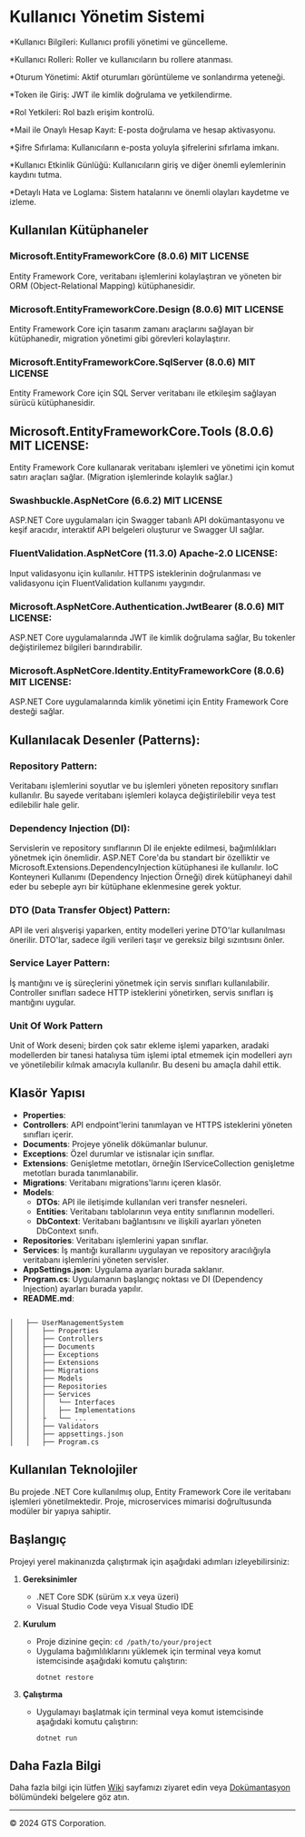 ﻿# Kullanıcı Yönetim Sistemi

*Kullanıcı Bilgileri: Kullanıcı profili yönetimi ve güncelleme.

*Kullanıcı Rolleri: Roller ve kullanıcıların bu rollere atanması.

*Oturum Yönetimi: Aktif oturumları görüntüleme ve sonlandırma yeteneği.

*Token ile Giriş: JWT ile kimlik doğrulama ve yetkilendirme.

*Rol Yetkileri: Rol bazlı erişim kontrolü.

*Mail ile Onaylı Hesap Kayıt: E-posta doğrulama ve hesap aktivasyonu.

*Şifre Sıfırlama: Kullanıcıların e-posta yoluyla şifrelerini sıfırlama imkanı.

*Kullanıcı Etkinlik Günlüğü: Kullanıcıların giriş ve diğer önemli eylemlerinin kaydını tutma.

*Detaylı Hata ve Loglama: Sistem hatalarını ve önemli olayları kaydetme ve izleme.

























## Kullanılan Kütüphaneler 



### Microsoft.EntityFrameworkCore (8.0.6) MIT LICENSE
Entity Framework Core, veritabanı işlemlerini kolaylaştıran ve yöneten bir ORM (Object-Relational Mapping) kütüphanesidir.

### Microsoft.EntityFrameworkCore.Design (8.0.6) MIT LICENSE
Entity Framework Core için tasarım zamanı araçlarını sağlayan bir kütüphanedir, migration yönetimi gibi görevleri kolaylaştırır.

### Microsoft.EntityFrameworkCore.SqlServer (8.0.6) MIT LICENSE
Entity Framework Core için SQL Server veritabanı ile etkileşim sağlayan sürücü kütüphanesidir.

## Microsoft.EntityFrameworkCore.Tools (8.0.6) MIT LICENSE:
Entity Framework Core kullanarak veritabanı işlemleri ve yönetimi için komut satırı araçları sağlar. (Migration işlemlerinde kolaylık sağlar.)

### Swashbuckle.AspNetCore (6.6.2) MIT LICENSE
ASP.NET Core uygulamaları için Swagger tabanlı API dokümantasyonu ve keşif aracıdır, interaktif API belgeleri oluşturur ve Swagger UI sağlar.

### FluentValidation.AspNetCore (11.3.0) Apache-2.0 LICENSE:
Input validasyonu için kullanılır. HTTPS isteklerinin doğrulanması ve validasyonu için FluentValidation kullanımı yaygındır.

### Microsoft.AspNetCore.Authentication.JwtBearer  (8.0.6) MIT LICENSE:
ASP.NET Core uygulamalarında JWT ile kimlik doğrulama sağlar, Bu tokenler değiştirilemez bilgileri barındırabilir.

### Microsoft.AspNetCore.Identity.EntityFrameworkCore  (8.0.6) MIT LICENSE:
ASP.NET Core uygulamalarında kimlik yönetimi için Entity Framework Core desteği sağlar.











## Kullanılacak Desenler (Patterns):
### Repository Pattern:
Veritabanı işlemlerini soyutlar ve bu işlemleri yöneten repository sınıfları kullanılır. Bu sayede veritabanı işlemleri kolayca değiştirilebilir veya test edilebilir hale gelir.

### Dependency Injection (DI):
Servislerin ve repository sınıflarının DI ile enjekte edilmesi, bağımlılıkları yönetmek için önemlidir. ASP.NET Core'da bu standart bir özelliktir ve Microsoft.Extensions.DependencyInjection kütüphanesi ile kullanılır. IoC Konteyneri Kullanımı (Dependency Injection Örneği) direk kütüphaneyi dahil eder bu sebeple ayrı bir kütüphane eklenmesine gerek yoktur.

### DTO (Data Transfer Object) Pattern:
API ile veri alışverişi yaparken, entity modelleri yerine DTO'lar kullanılması önerilir. DTO'lar, sadece ilgili verileri taşır ve gereksiz bilgi sızıntısını önler.

### Service Layer Pattern:
İş mantığını ve iş süreçlerini yönetmek için servis sınıfları kullanılabilir. Controller sınıfları sadece HTTP isteklerini yönetirken, servis sınıfları iş mantığını uygular.

### Unit Of Work Pattern
Unit of Work deseni; birden çok satır ekleme işlemi yaparken, aradaki modellerden bir tanesi hatalıysa tüm işlemi iptal etmemek için modelleri ayrı ve yönetilebilir kılmak amacıyla kullanılır. Bu deseni bu amaçla dahil ettik.










## Klasör Yapısı

- **Properties**: 
- **Controllers**: API endpoint'lerini tanımlayan ve HTTPS isteklerini yöneten sınıfları içerir.
- **Documents**: Projeye yönelik dökümanlar bulunur.
- **Exceptions**: Özel durumlar ve istisnalar için sınıflar.
- **Extensions**: Genişletme metotları, örneğin IServiceCollection genişletme metotları burada tanımlanabilir.
- **Migrations**: Veritabanı migrations'larını içeren klasör.
- **Models**:
  - **DTOs**: API ile iletişimde kullanılan veri transfer nesneleri.
  - **Entities**: Veritabanı tablolarının veya entity sınıflarının modelleri.
  - **DbContext**: Veritabanı bağlantısını ve ilişkili ayarları yöneten DbContext sınıfı.
- **Repositories**: Veritabanı işlemlerini yapan sınıflar.
- **Services**: İş mantığı kurallarını uygulayan ve repository aracılığıyla veritabanı işlemlerini yöneten servisler.
- **AppSettings.json**: Uygulama ayarları burada saklanır.
- **Program.cs**: Uygulamanın başlangıç noktası ve DI (Dependency Injection) ayarları burada yapılır.
- **README.md**:

```

│   ├── UserManagementSystem
│   │   ├── Properties
│   │   ├── Controllers
│   │   ├── Documents
│   │   ├── Exceptions
│   │   ├── Extensions
│   │   ├── Migrations
│   │   ├── Models
│   │   ├── Repositories
│   │   ├── Services
│   │   │   └── Interfaces
│   │   │   ├── Implementations
│   │   ├   └── ...
│   │   ├── Validators
│   │   ├── appsettings.json
│   │   ├── Program.cs

```


























## Kullanılan Teknolojiler

Bu projede .NET Core kullanılmış olup, Entity Framework Core ile veritabanı işlemleri yönetilmektedir. Proje, microservices mimarisi doğrultusunda modüler bir yapıya sahiptir.

## Başlangıç

Projeyi yerel makinanızda çalıştırmak için aşağıdaki adımları izleyebilirsiniz:

1. **Gereksinimler**
   - .NET Core SDK (sürüm x.x veya üzeri)
   - Visual Studio Code veya Visual Studio IDE

2. **Kurulum**
   - Proje dizinine geçin: `cd /path/to/your/project`
   - Uygulama bağımlılıklarını yüklemek için terminal veya komut istemcisinde aşağıdaki komutu çalıştırın:
     ```
     dotnet restore
     ```

3. **Çalıştırma**
   - Uygulamayı başlatmak için terminal veya komut istemcisinde aşağıdaki komutu çalıştırın:
     ```
     dotnet run
     ```

## Daha Fazla Bilgi

Daha fazla bilgi için lütfen [Wiki](/wiki) sayfamızı ziyaret edin veya [Dokümantasyon](/docs) bölümündeki belgelere göz atın.

---

© 2024 GTS Corporation.
